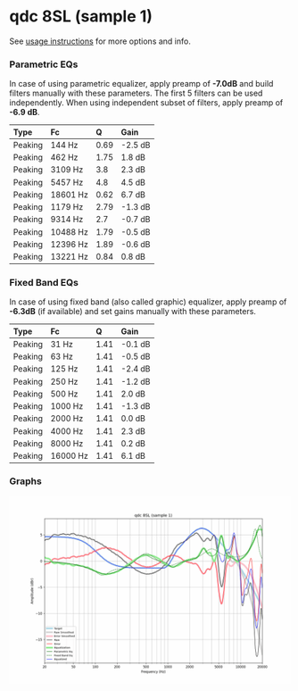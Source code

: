 # qdc 8SL (sample 1)
See [usage instructions](https://github.com/jaakkopasanen/AutoEq#usage) for more options and info.

### Parametric EQs
In case of using parametric equalizer, apply preamp of **-7.0dB** and build filters manually
with these parameters. The first 5 filters can be used independently.
When using independent subset of filters, apply preamp of **-6.9 dB**.

| Type    | Fc       |    Q | Gain    |
|:--------|:---------|:-----|:--------|
| Peaking | 144 Hz   | 0.69 | -2.5 dB |
| Peaking | 462 Hz   | 1.75 | 1.8 dB  |
| Peaking | 3109 Hz  | 3.8  | 2.3 dB  |
| Peaking | 5457 Hz  | 4.8  | 4.5 dB  |
| Peaking | 18601 Hz | 0.62 | 6.7 dB  |
| Peaking | 1179 Hz  | 2.79 | -1.3 dB |
| Peaking | 9314 Hz  | 2.7  | -0.7 dB |
| Peaking | 10488 Hz | 1.79 | -0.5 dB |
| Peaking | 12396 Hz | 1.89 | -0.6 dB |
| Peaking | 13221 Hz | 0.84 | 0.8 dB  |

### Fixed Band EQs
In case of using fixed band (also called graphic) equalizer, apply preamp of **-6.3dB**
(if available) and set gains manually with these parameters.

| Type    | Fc       |    Q | Gain    |
|:--------|:---------|:-----|:--------|
| Peaking | 31 Hz    | 1.41 | -0.1 dB |
| Peaking | 63 Hz    | 1.41 | -0.5 dB |
| Peaking | 125 Hz   | 1.41 | -2.4 dB |
| Peaking | 250 Hz   | 1.41 | -1.2 dB |
| Peaking | 500 Hz   | 1.41 | 2.0 dB  |
| Peaking | 1000 Hz  | 1.41 | -1.3 dB |
| Peaking | 2000 Hz  | 1.41 | 0.0 dB  |
| Peaking | 4000 Hz  | 1.41 | 2.3 dB  |
| Peaking | 8000 Hz  | 1.41 | 0.2 dB  |
| Peaking | 16000 Hz | 1.41 | 6.1 dB  |

### Graphs
![](./qdc%208SL%20(sample%201).png)